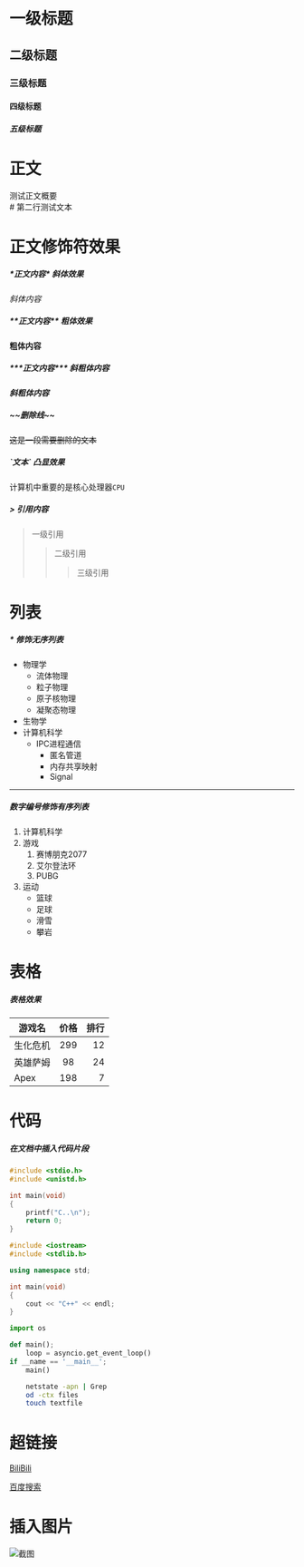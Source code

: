 
# 一级标题

## 二级标题

### 三级标题

#### 四级标题

##### 五级标题



# 正文

测试正文概要<br>
\# 第二行测试文本

# 正文修饰符效果

##### \*正文内容\* 斜体效果

*斜体内容*

##### \*\*正文内容\*\* 粗体效果

**粗体内容**

##### \*\*\*正文内容\*\*\* 斜粗体内容

***斜粗体内容***

##### \~\~删除线\~\~

~~这是一段需要删除的文本~~

##### \`文本\` 凸显效果

计算机中重要的是核心处理器`CPU`

##### \> 引用内容

> 一级引用
>> 二级引用
>>> 三级引用



# 列表

##### \* 修饰无序列表

* 物理学
  * 流体物理
  * 粒子物理
  * 原子核物理
  * 凝聚态物理
* 生物学
* 计算机科学
  * IPC进程通信
    * 匿名管道
    * 内存共享映射
    * Signal

--------------------------------

##### 数字编号修饰有序列表
1. 计算机科学
2. 游戏
   1. 赛博朋克2077
   2. 艾尔登法环
   3. PUBG
3. 运动
   * 篮球
   * 足球
   * 滑雪
   * 攀岩



# 表格

##### 表格效果

游戏名|价格|排行
--|:--:|--:
生化危机|299|12
英雄萨姆|98|24
Apex|198|7



# 代码

##### 在文档中插入代码片段

```c
#include <stdio.h>
#include <unistd.h>

int main(void)
{
	printf("C..\n");
	return 0;
}
```

```cpp
#include <iostream>
#include <stdlib.h>

using namespace std;

int main(void)
{
	cout << "C++" << endl;
}
```

```python
import os

def main();
	loop = asyncio.get_event_loop()
if __name == '__main__';
	main()
```

```bash
	netstate -apn | Grep
	od -ctx files
	touch textfile
```


# 超链接

[BiliBili](https://www.bilibili.com "点击访问B站")

[百度搜索](https//www.baidu.com "点击跳转到百度")



# 插入图片

![截图](https://thumbnail1.baidupcs.com/thumbnail/937d35ea3i462f1914d1a83ea6436af4?fid=1103622713870-250528-636340450243253&rt=pr&sign=FDTAER-DCb740ccc5511e5e8fedcff06b081203-1YMo5%2bTVphVGJIywVnoqoZDpKLQ%3d&expires=8h&chkbd=0&chkv=0&dp-logid=242533773751487498&dp-callid=0&time=1650459600&size=c1920_u1080&quality=90&vuk=1103622713870&ft=image&autopolicy=1 "点击图片")
